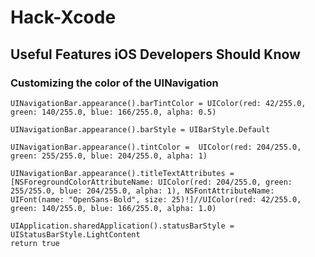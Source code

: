 # Hack-Xcode

## Useful Features iOS Developers Should Know

### Customizing the color of the UINavigation 

    UINavigationBar.appearance().barTintColor = UIColor(red: 42/255.0, green: 140/255.0, blue: 166/255.0, alpha: 0.5)

    UINavigationBar.appearance().barStyle = UIBarStyle.Default

    UINavigationBar.appearance().tintColor =  UIColor(red: 204/255.0, green: 255/255.0, blue: 204/255.0, alpha: 1)

    UINavigationBar.appearance().titleTextAttributes = [NSForegroundColorAttributeName: UIColor(red: 204/255.0, green: 255/255.0, blue: 204/255.0, alpha: 1), NSFontAttributeName: UIFont(name: "OpenSans-Bold", size: 25)!]//UIColor(red: 42/255.0, green: 140/255.0, blue: 166/255.0, alpha: 1.0)

    UIApplication.sharedApplication().statusBarStyle = UIStatusBarStyle.LightContent
    return true